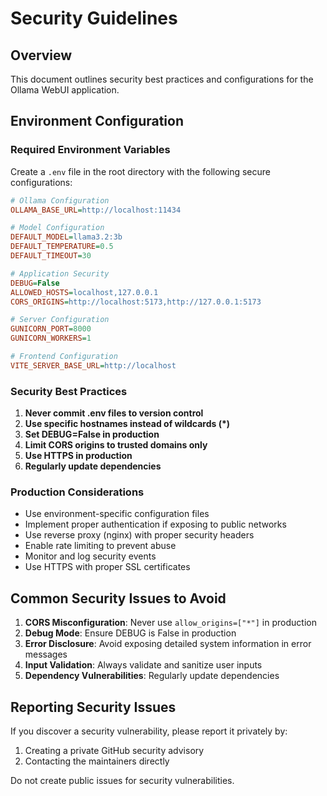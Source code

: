 # Security Guidelines

## Overview

This document outlines security best practices and configurations for the Ollama WebUI application.

## Environment Configuration

### Required Environment Variables

Create a `.env` file in the root directory with the following secure configurations:

```ini
# Ollama Configuration
OLLAMA_BASE_URL=http://localhost:11434

# Model Configuration
DEFAULT_MODEL=llama3.2:3b
DEFAULT_TEMPERATURE=0.5
DEFAULT_TIMEOUT=30

# Application Security
DEBUG=False
ALLOWED_HOSTS=localhost,127.0.0.1
CORS_ORIGINS=http://localhost:5173,http://127.0.0.1:5173

# Server Configuration
GUNICORN_PORT=8000
GUNICORN_WORKERS=1

# Frontend Configuration
VITE_SERVER_BASE_URL=http://localhost
```

### Security Best Practices

1. **Never commit .env files to version control**
2. **Use specific hostnames instead of wildcards (*)**
3. **Set DEBUG=False in production**
4. **Limit CORS origins to trusted domains only**
5. **Use HTTPS in production**
6. **Regularly update dependencies**

### Production Considerations

- Use environment-specific configuration files
- Implement proper authentication if exposing to public networks
- Use reverse proxy (nginx) with proper security headers
- Enable rate limiting to prevent abuse
- Monitor and log security events
- Use HTTPS with proper SSL certificates

## Common Security Issues to Avoid

1. **CORS Misconfiguration**: Never use `allow_origins=["*"]` in production
2. **Debug Mode**: Ensure DEBUG is False in production
3. **Error Disclosure**: Avoid exposing detailed system information in error messages
4. **Input Validation**: Always validate and sanitize user inputs
5. **Dependency Vulnerabilities**: Regularly update dependencies

## Reporting Security Issues

If you discover a security vulnerability, please report it privately by:
1. Creating a private GitHub security advisory
2. Contacting the maintainers directly

Do not create public issues for security vulnerabilities.
